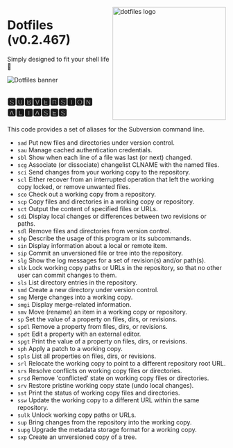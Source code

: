 <!-- markdownlint-disable MD033 MD041 -->

<img src="https://kura.pro/dotfiles/v2/images/logos/dotfiles.svg"
alt="dotfiles logo" width="261" align="right" />

<!-- markdownlint-enable MD033 MD041 -->

# Dotfiles (v0.2.467)

Simply designed to fit your shell life 🐚

![Dotfiles banner][banner]

## 🆂🆄🅱🆅🅴🆁🆂🅸🅾🅽 🅰🅻🅸🅰🆂🅴🆂

This code provides a set of aliases for the Subversion command line.

- `sad` Put new files and directories under version control.
- `sau` Manage cached authentication credentials.
- `sbl` Show when each line of a file was last (or next) changed.
- `scg` Associate (or dissociate) changelist CLNAME with the named
  files.
- `sci` Send changes from your working copy to the repository.
- `scl` Either recover from an interrupted operation that left the
  working copy locked, or remove unwanted files.
- `sco` Check out a working copy from a repository.
- `scp` Copy files and directories in a working copy or repository.
- `sct` Output the content of specified files or URLs.
- `sdi` Display local changes or differences between two revisions or
  paths.
- `sdl` Remove files and directories from version control.
- `shp` Describe the usage of this program or its subcommands.
- `sin` Display information about a local or remote item.
- `sip` Commit an unversioned file or tree into the repository.
- `slg` Show the log messages for a set of revision(s) and/or path(s).
- `slk` Lock working copy paths or URLs in the repository, so that no
  other user can commit changes to them.
- `sls` List directory entries in the repository.
- `smd` Create a new directory under version control.
- `smg` Merge changes into a working copy.
- `smgi` Display merge-related information.
- `smv` Move (rename) an item in a working copy or repository.
- `sp` Set the value of a property on files, dirs, or revisions.
- `spdl` Remove a property from files, dirs, or revisions.
- `spdt` Edit a property with an external editor.
- `spgt` Print the value of a property on files, dirs, or revisions.
- `sph` Apply a patch to a working copy.
- `spls` List all properties on files, dirs, or revisions.
- `srl` Relocate the working copy to point to a different repository
  root URL.
- `srs` Resolve conflicts on working copy files or directories.
- `srsd` Remove 'conflicted' state on working copy files or directories.
- `srv` Restore pristine working copy state (undo local changes).
- `sst` Print the status of working copy files and directories.
- `ssw` Update the working copy to a different URL within the same
  repository.
- `sulk` Unlock working copy paths or URLs.
- `sup` Bring changes from the repository into the working copy.
- `supg` Upgrade the metadata storage format for a working copy.
- `sxp` Create an unversioned copy of a tree.

[banner]: https://kura.pro/dotfiles/v2/images/titles/title-dotfiles.svg
